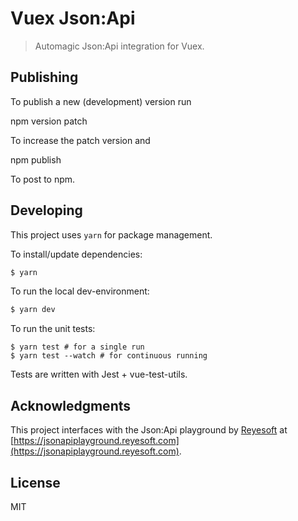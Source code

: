 # Vuex Json:Api

> Automagic Json:Api integration for Vuex.

## Publishing

To publish a new (development) version run

npm version patch

To increase the patch version and

npm publish

To post to npm.

## Developing

This project uses `yarn` for package management.

To install/update dependencies:

```sh
$ yarn
```

To run the local dev-environment:

```sh
$ yarn dev
```

To run the unit tests:

```
$ yarn test # for a single run
$ yarn test --watch # for continuous running
```

Tests are written with Jest + vue-test-utils.

## Acknowledgments

This project interfaces with the Json:Api playground by [Reyesoft](https://www.reyesoft.com) at [https://jsonapiplayground.reyesoft.com](https://jsonapiplayground.reyesoft.com).

## License

MIT
